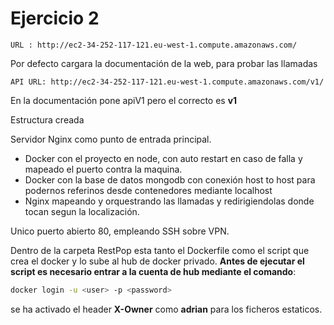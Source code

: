 # Ejercicio 2 


```
URL : http://ec2-34-252-117-121.eu-west-1.compute.amazonaws.com/
```

Por defecto cargara la documentación de la web, para probar las llamadas 

```
API URL: http://ec2-34-252-117-121.eu-west-1.compute.amazonaws.com/v1/
```

En la documentación pone apiV1 pero el correcto es **v1**

Estructura creada

Servidor Nginx como punto de entrada principal. 

- Docker con el proyecto en node, con auto restart en caso de falla y mapeado el puerto contra la maquina. 
- Docker con la base de datos mongodb con conexión host to host para podernos referinos desde contenedores mediante localhost
- Nginx mapeando y orquestrando las llamadas y redirigiendolas donde tocan segun la localización. 

Unico puerto abierto 80, empleando SSH sobre VPN. 

Dentro de la carpeta RestPop esta tanto el Dockerfile como el script que crea el docker y lo sube al hub de docker privado. **Antes de ejecutar el script es necesario entrar a la cuenta de hub mediante el comando**:

``` bash
docker login -u <user> -p <password>
```

se ha activado el header **X-Owner** como **adrian** para los ficheros estaticos. 
